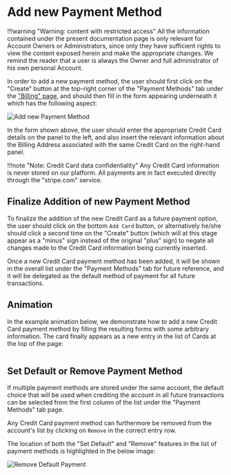# Add new Payment Method

!!!warning "Warning: content with restricted access"
    All the information contained under the present documentation page is only relevant for Account Owners or Administrators, since only they have sufficient rights to view the content exposed herein and make the appropriate changes. We remind the reader that a user is always the Owner and full administrator of his own personal Account.

In order to add a new payment method, the user should first click on the "Create" button <i class="zmdi zmdi-plus-circle zmdi-hc-border"></i> at the top-right corner of the "Payment Methods" tab under the ["Billing" page](../ui/charges-payments.md), and should then fill in the form appearing underneath it which has the following aspect:

![Add new Payment Method](/images/accounts/add-new-payment.png "Add new Payment Method")

In the form shown above, the user should enter the appropriate Credit Card details on the panel to the left, and also insert the relevant information about the  Billing Address associated with the same Credit Card on the right-hand panel.
 
!!!note "Note: Credit Card data confidentiality"
     Any Credit Card information is never stored on our platform. All payments are in fact executed directly through the "stripe.com" service.

## Finalize Addition of new Payment Method

To finalize the addition of the new Credit Card as a future payment option, the user should click on the bottom `Add Card` button, or alternatively he/she should click a second time on the "Create" button (which will at this stage appear as a "minus" sign instead of the original "plus" sign) to negate all changes made to the Credit Card information being currently inserted.

Once a new Credit Card payment method has been added, it will be shown in the overall list under the "Payment Methods" tab for future reference, and it will be delegated as the default method of payment for all future transactions.

## Animation

In the example animation below, we demonstrate how to add a new Credit Card payment method by filling the resulting forms with some arbitrary information. The card finally appears as a new entry in the list of Cards at the top of the page:

<img data-gifffer="/images/accounts/add-credit-card.gif" />

## Set Default or Remove Payment Method

If multiple payment methods are stored under the same account, the default choice that will be used when crediting the account in all future transactions can be selected from the first column of the list under the "Payment Methods" tab page.

Any Credit Card payment method can furthermore be removed from the account's list by clicking on `Remove` in the correct entry row.

The location of both the "Set Default" and "Remove" features in the list of payment methods is highlighted in the below image:

![Remove Default Payment](/images/accounts/remove-default-payment.png "Remove Default Payment")
